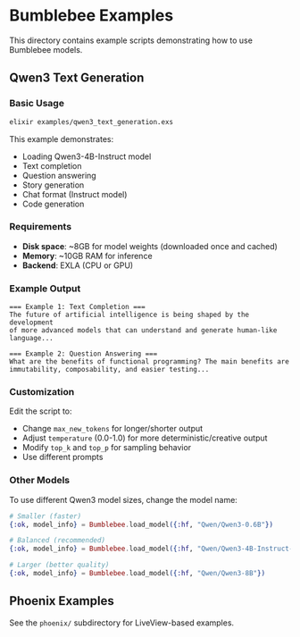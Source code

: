 # Bumblebee Examples

This directory contains example scripts demonstrating how to use Bumblebee models.

## Qwen3 Text Generation

### Basic Usage

```bash
elixir examples/qwen3_text_generation.exs
```

This example demonstrates:
- Loading Qwen3-4B-Instruct model
- Text completion
- Question answering
- Story generation
- Chat format (Instruct model)
- Code generation

### Requirements

- **Disk space**: ~8GB for model weights (downloaded once and cached)
- **Memory**: ~10GB RAM for inference
- **Backend**: EXLA (CPU or GPU)

### Example Output

```
=== Example 1: Text Completion ===
The future of artificial intelligence is being shaped by the development
of more advanced models that can understand and generate human-like language...

=== Example 2: Question Answering ===
What are the benefits of functional programming? The main benefits are
immutability, composability, and easier testing...
```

### Customization

Edit the script to:
- Change `max_new_tokens` for longer/shorter output
- Adjust `temperature` (0.0-1.0) for more deterministic/creative output
- Modify `top_k` and `top_p` for sampling behavior
- Use different prompts

### Other Models

To use different Qwen3 model sizes, change the model name:

```elixir
# Smaller (faster)
{:ok, model_info} = Bumblebee.load_model({:hf, "Qwen/Qwen3-0.6B"})

# Balanced (recommended)
{:ok, model_info} = Bumblebee.load_model({:hf, "Qwen/Qwen3-4B-Instruct-2507"})

# Larger (better quality)
{:ok, model_info} = Bumblebee.load_model({:hf, "Qwen/Qwen3-8B"})
```

## Phoenix Examples

See the `phoenix/` subdirectory for LiveView-based examples.
